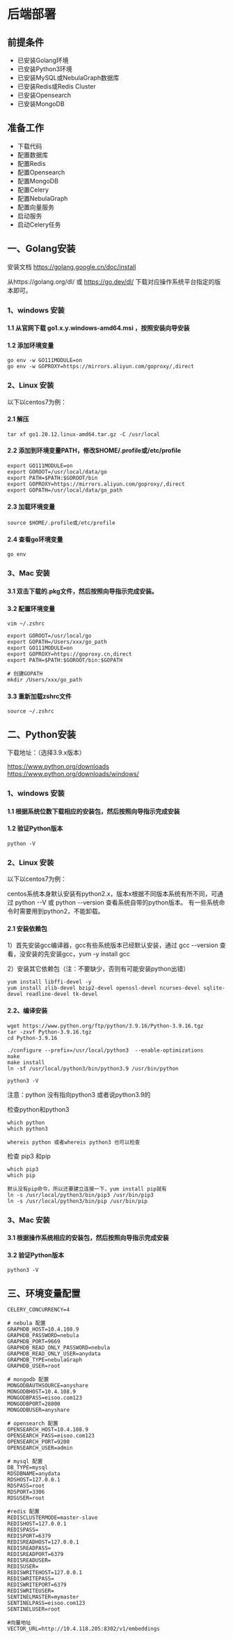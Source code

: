 # 后端部署

## 前提条件

- 已安装Golang环境
- 已安装Python3环境
- 已安装MySQL或NebulaGraph数据库
- 已安装Redis或Redis Cluster
- 已安装Opensearch
- 已安装MongoDB

## 准备工作 

- 下载代码
- 配置数据库
- 配置Redis
- 配置Opensearch
- 配置MongoDB
- 配置Celery
- 配置NebulaGraph
- 配置向量服务
- 启动服务
- 启动Celery任务


## 一、Golang安装
安装文档 https://golang.google.cn/doc/install

从https://golang.org/dl/ 或 https://go.dev/dl/ 下载对应操作系统平台指定的版本即可。

### 1、windows 安装
#### 1.1 从官网下载 go1.x.y.windows-amd64.msi ，按照安装向导安装

#### 1.2 添加环境变量
```
go env -w GO111MODULE=on
go env -w GOPROXY=https://mirrors.aliyun.com/goproxy/,direct
```

### 2、Linux 安装
以下以centos7为例：

#### 2.1 解压
```
tar xf go1.20.12.linux-amd64.tar.gz -C /usr/local
```

#### 2.2 添加到环境变量PATH，修改$HOME/.profile或/etc/profile
```
export GO111MODULE=on
export GOROOT=/usr/local/data/go
export PATH=$PATH:$GOROOT/bin
export GOPROXY=https://mirrors.aliyun.com/goproxy/,direct
export GOPATH=/usr/local/data/go_path
```

#### 2.3 加载环境变量
```
source $HOME/.profile或/etc/profile
```
#### 2.4 查看go环境变量
```
go env
```

### 3、Mac 安装
#### 3.1 双击下载的.pkg文件，然后按照向导指示完成安装。
#### 3.2 配置环境变量
```
vim ~/.zshrc

export GOROOT=/usr/local/go
export GOPATH=/Users/xxx/go_path
export GO111MODULE=on
export GOPROXY=https://goproxy.cn,direct
export PATH=$PATH:$GOROOT/bin:$GOPATH

# 创建GOPATH
mkdir /Users/xxx/go_path
```
#### 3.3 重新加载zshrc文件
```
source ~/.zshrc
```
## 二、Python安装
下载地址：（选择3.9.x版本）

https://www.python.org/downloads
https://www.python.org/downloads/windows/

### 1、windows 安装
#### 1.1 根据系统位数下载相应的安装包，然后按照向导指示完成安装
#### 1.2 验证Python版本
```
python -V
```
### 2、Linux 安装
以下以centos7为例：

centos系统本身默认安装有python2.x，版本x根据不同版本系统有所不同，可通过 python --V 或 python --version 查看系统自带的python版本。
有一些系统命令时需要用到python2，不能卸载。
#### 2.1 安装依赖包

1）首先安装gcc编译器，gcc有些系统版本已经默认安装，通过  gcc --version  查看，没安装的先安装gcc，yum -y install gcc

2）安装其它依赖包（注：不要缺少，否则有可能安装python出错）
```
yum install libffi-devel -y
yum install zlib-devel bzip2-devel openssl-devel ncurses-devel sqlite-devel readline-devel tk-devel
```
#### 2.2、编译安装 
```
wget https://www.python.org/ftp/python/3.9.16/Python-3.9.16.tgz
tar -zxvf Python-3.9.16.tgz
cd Python-3.9.16

./configure --prefix=/usr/local/python3  --enable-optimizations
make 
make install
ln -sf /usr/local/python3/bin/python3.9 /usr/bin/python
 
python3 -V
```
注意：python 没有指向python3 或者说python3.9的

检查python和python3
```
which python
which python3

whereis python 或者whereis python3 也可以检查
```
检查 pip3 和pip
```
which pip3 
which pip

默认没有pip命令，所以还要建立连接一下，yum install pip就有
ln -s /usr/local/python3/bin/pip3 /usr/bin/pip3
ln -s /usr/local/python3/bin/pip /usr/bin/pip
```
### 3、Mac 安装
#### 3.1 根据操作系统相应的安装包，然后按照向导指示完成安装
#### 3.2 验证Python版本
```
python3 -V
```
## 三、环境变量配置
```
CELERY_CONCURRENCY=4

# nebula 配置
GRAPHDB_HOST=10.4.108.9
GRAPHDB_PASSWORD=nebula
GRAPHDB_PORT=9669
GRAPHDB_READ_ONLY_PASSWORD=nebula
GRAPHDB_READ_ONLY_USER=anydata
GRAPHDB_TYPE=nebulaGraph
GRAPHDB_USER=root

# mongodb 配置
MONGODBAUTHSOURCE=anyshare
MONGODBHOST=10.4.108.9
MONGODBPASS=eisoo.com123
MONGODBPORT=28000
MONGODBUSER=anyshare

# opensearch 配置
OPENSEARCH_HOST=10.4.108.9
OPENSEARCH_PASS=eisoo.com123
OPENSEARCH_PORT=9200
OPENSEARCH_USER=admin

# mysql 配置
DB_TYPE=mysql
RDSDBNAME=anydata
RDSHOST=127.0.0.1
RDSPASS=root
RDSPORT=3306
RDSUSER=root

#redis 配置
REDISCLUSTERMODE=master-slave
REDISHOST=127.0.0.1
REDISPASS=
REDISPORT=6379
REDISREADHOST=127.0.0.1
REDISREADPASS=
REDISREADPORT=6379
REDISREADUSER=
REDISUSER=
REDISWRITEHOST=127.0.0.1
REDISWRITEPASS=
REDISWRITEPORT=6379
REDISWRITEUSER=
SENTINELMASTER=mymaster
SENTINELPASS=eisoo.com123
SENTINELUSER=root

#向量地址
VECTOR_URL=http://10.4.118.205:8302/v1/embeddings
```